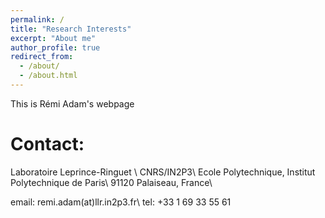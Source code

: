 ```yaml
---
permalink: /
title: "Research Interests"
excerpt: "About me"
author_profile: true
redirect_from: 
  - /about/
  - /about.html
---
```


This is Rémi Adam's webpage

# Contact:

Laboratoire Leprince-Ringuet \\
CNRS/IN2P3\\
Ecole Polytechnique, Institut Polytechnique de Paris\\
91120 Palaiseau, France\\

email: remi.adam(at)llr.in2p3.fr\\
tel: +33 1 69 33 55 61	
